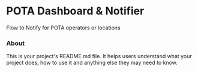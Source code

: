 POTA Dashboard & Notifier
=============

Flow to Notify for POTA operators or locations

### About

This is your project's README.md file. It helps users understand what your
project does, how to use it and anything else they may need to know.
